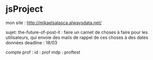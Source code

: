 # jsProject

mon site : http://mikaelsalasca.alwaysdata.net/

sujet: 
the-future-of-post-it : faire un carnet de choses à faire pour les utilisateurs, qui envoie des mails de rappel de ces choses à des dates données
deadline : 18/03

compte prof : 
id : prof
mdp : proftest